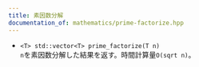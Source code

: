 ```yaml
---
title: 素因数分解
documentation_of: mathematics/prime-factorize.hpp
---
```


- `<T> std::vector<T> prime_factorize(T n)`  
`n`を素因数分解した結果を返す。時間計算量`O(sqrt n)`。